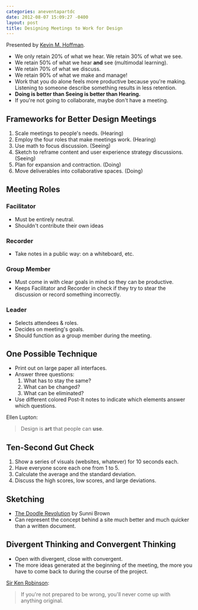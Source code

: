 ```yaml
---
categories: aneventapartdc
date: 2012-08-07 15:09:27 -0400
layout: post
title: Designing Meetings to Work for Design
---
```


Presented by [Kevin M. Hoffman](http://kevinmhoffman.com/).

- We only retain 20% of what we hear. We retain 30% of what we see.
- We retain 50% of what we hear **and** see (multimodal learning).
- We retain 70% of what we discuss.
- We retain 90% of what we make and manage!
- Work that you do alone feels more productive because you're making. Listening to someone describe something results in less retention.
- **Doing is better than Seeing is better than Hearing.**
- If you're not going to collaborate, maybe don't have a meeting.

## Frameworks for Better Design Meetings ##

1. Scale meetings to people's needs. (Hearing)
2. Employ the four roles that make meetings work. (Hearing)
3. Use math to focus discussion. (Seeing)
4. Sketch to reframe content and user experience strategy discussions. (Seeing)
5. Plan for expansion and contraction. (Doing)
6. Move deliverables into collaborative spaces. (Doing)

## Meeting Roles ##

### Facilitator ###

- Must be entirely neutral.
- Shouldn't contribute their own ideas

### Recorder ###

- Take notes in a public way: on a whiteboard, etc.

### Group Member ###

- Must come in with clear goals in mind so they can be productive.
- Keeps Facilitator and Recorder in check if they try to stear the discussion or record something incorrectly.

### Leader ###

- Selects attendees & roles.
- Decides on meeting's goals.
- Should function as a group member during the meeting.

## One Possible Technique ##

- Print out on large paper all interfaces.
- Answer three questions:
	1. What has to stay the same?
	2. What can be changed?
	3. What can be eliminated?
- Use different colored Post-It notes to indicate which elements answer which questions.

Ellen Lupton:

> Design is **art** that people can **use**.

## Ten-Second Gut Check ##

1. Show a series of visuals (websites, whatever) for 10 seconds each.
2. Have everyone score each one from 1 to 5.
3. Calculate the average and the standard deviation.
4. Discuss the high scores, low scores, and large deviations.

## Sketching ##

- [The Doodle Revolution](http://sunnibrown.com/doodlerevolution/) by Sunni Brown
- Can represent the concept behind a site much better and much quicker than a written document.

## Divergent Thinking and Convergent Thinking ##

- Open with divergent, close with convergent.
- The more ideas generated at the beginning of the meeting, the more you have to come back to during the course of the project.

[Sir Ken Robinson](http://sirkenrobinson.com/):

> If you're not prepared to be wrong, you'll never come up with anything original.